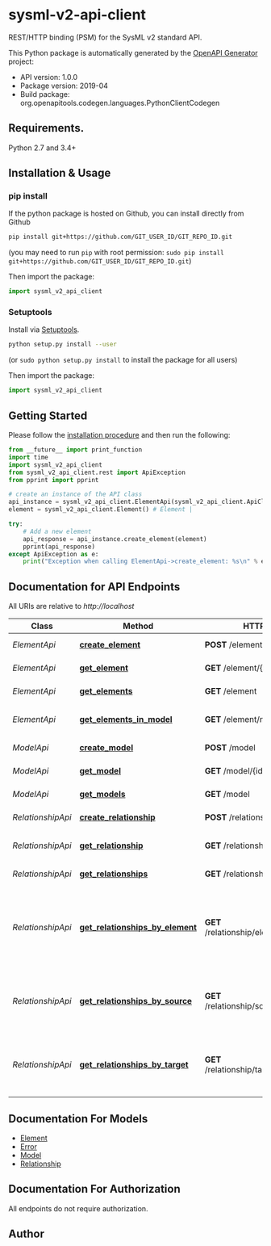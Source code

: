 # sysml-v2-api-client
REST/HTTP binding (PSM) for the SysML v2 standard API.

This Python package is automatically generated by the [OpenAPI Generator](https://openapi-generator.tech) project:

- API version: 1.0.0
- Package version: 2019-04
- Build package: org.openapitools.codegen.languages.PythonClientCodegen

## Requirements.

Python 2.7 and 3.4+

## Installation & Usage
### pip install

If the python package is hosted on Github, you can install directly from Github

```sh
pip install git+https://github.com/GIT_USER_ID/GIT_REPO_ID.git
```
(you may need to run `pip` with root permission: `sudo pip install git+https://github.com/GIT_USER_ID/GIT_REPO_ID.git`)

Then import the package:
```python
import sysml_v2_api_client 
```

### Setuptools

Install via [Setuptools](http://pypi.python.org/pypi/setuptools).

```sh
python setup.py install --user
```
(or `sudo python setup.py install` to install the package for all users)

Then import the package:
```python
import sysml_v2_api_client
```

## Getting Started

Please follow the [installation procedure](#installation--usage) and then run the following:

```python
from __future__ import print_function
import time
import sysml_v2_api_client
from sysml_v2_api_client.rest import ApiException
from pprint import pprint

# create an instance of the API class
api_instance = sysml_v2_api_client.ElementApi(sysml_v2_api_client.ApiClient(configuration))
element = sysml_v2_api_client.Element() # Element | 

try:
    # Add a new element
    api_response = api_instance.create_element(element)
    pprint(api_response)
except ApiException as e:
    print("Exception when calling ElementApi->create_element: %s\n" % e)

```

## Documentation for API Endpoints

All URIs are relative to *http://localhost*

Class | Method | HTTP request | Description
------------ | ------------- | ------------- | -------------
*ElementApi* | [**create_element**](docs/ElementApi.md#create_element) | **POST** /element | Add a new element
*ElementApi* | [**get_element**](docs/ElementApi.md#get_element) | **GET** /element/{id} | Get element by its ID
*ElementApi* | [**get_elements**](docs/ElementApi.md#get_elements) | **GET** /element | Get all elements
*ElementApi* | [**get_elements_in_model**](docs/ElementApi.md#get_elements_in_model) | **GET** /element/model/{model_id} | Get all elements in the model
*ModelApi* | [**create_model**](docs/ModelApi.md#create_model) | **POST** /model | Add a new model
*ModelApi* | [**get_model**](docs/ModelApi.md#get_model) | **GET** /model/{id} | Get model by its ID
*ModelApi* | [**get_models**](docs/ModelApi.md#get_models) | **GET** /model | Get all models
*RelationshipApi* | [**create_relationship**](docs/RelationshipApi.md#create_relationship) | **POST** /relationship | Add a new relationship
*RelationshipApi* | [**get_relationship**](docs/RelationshipApi.md#get_relationship) | **GET** /relationship/{id} | Get relationship by its ID
*RelationshipApi* | [**get_relationships**](docs/RelationshipApi.md#get_relationships) | **GET** /relationship | Get all relationships
*RelationshipApi* | [**get_relationships_by_element**](docs/RelationshipApi.md#get_relationships_by_element) | **GET** /relationship/element/{element_id} | Get all relationships with the given element as either source or target
*RelationshipApi* | [**get_relationships_by_source**](docs/RelationshipApi.md#get_relationships_by_source) | **GET** /relationship/source/{source_id} | Get all relationships with the given element as the source
*RelationshipApi* | [**get_relationships_by_target**](docs/RelationshipApi.md#get_relationships_by_target) | **GET** /relationship/target/{target_id} | Get all relationships with the given element as the target


## Documentation For Models

 - [Element](docs/Element.md)
 - [Error](docs/Error.md)
 - [Model](docs/Model.md)
 - [Relationship](docs/Relationship.md)


## Documentation For Authorization

 All endpoints do not require authorization.


## Author




